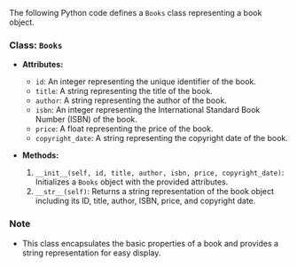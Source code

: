 The following Python code defines a `Books` class representing a book object.

### Class: `Books`
- **Attributes:**
  - `id`: An integer representing the unique identifier of the book.
  - `title`: A string representing the title of the book.
  - `author`: A string representing the author of the book.
  - `isbn`: An integer representing the International Standard Book Number (ISBN) of the book.
  - `price`: A float representing the price of the book.
  - `copyright_date`: A string representing the copyright date of the book.

- **Methods:**
  1. `__init__(self, id, title, author, isbn, price, copyright_date)`: Initializes a `Books` object with the provided attributes.
  2. `__str__(self)`: Returns a string representation of the book object including its ID, title, author, ISBN, price, and copyright date.

### Note
- This class encapsulates the basic properties of a book and provides a string representation for easy display.
